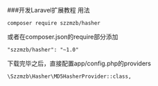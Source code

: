 ###开发Laravel扩展教程
用法
```
composer require szzmzb/hasher
```
或者在composer.json的require部分添加
```
"szzmzb/hasher": "~1.0"
```
下载完毕之后，直接配置app/config.php的providers
```
\Szzmzb\Hasher\MD5HasherProvider::class,
```